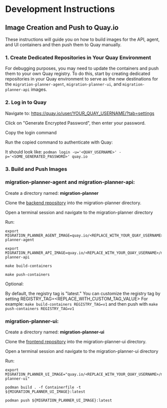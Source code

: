# Development Instructions

## Image Creation and Push to Quay.io

These instructions will guide you on how to build images for the API, agent, and UI containers and then push them to Quay manually.

### 1. Create Dedicated Repositories in Your Quay Environment

For debugging purposes, you may need to update the containers and push them to your own Quay registry.
To do this, start by creating dedicated repositories in your Quay environment to serve as the new destinations for 
the `migration-planner-agent`, `migration-planner-ui`, and `migration-planner-api` images.

### 2. Log in to Quay

Navigate to: https://quay.io/user/YOUR_QUAY_USERNAME/?tab=settings

Click on "Generate Encrypted Password", then enter your password.

Copy the login command

Run the copied command to authenticate with Quay:

It should look like: `podman login -u='<QUAY_USERNAME>' -p='<SOME_GENERATED_PASSWORD>' quay.io`

### 3. Build and Push Images

### migration-planner-agent and migration-planner-api:

Create a directory named: **migration-planner**

Clone the [backend repository](https://github.com/kubev2v/migration-planner) into the migration-planner directory.

Open a terminal session and navigate to the migration-planner directory

Run: 

```
export MIGRATION_PLANNER_AGENT_IMAGE=quay.io/<REPLACE_WITH_YOUR_QUAY_USERNAME>/migration-planner-agent

export MIGRATION_PLANNER_API_IMAGE=quay.io/<REPLACE_WITH_YOUR_QUAY_USERNAME>/migration-planner-api

make build-containers

make push-containers
```

Optional:

By default, the registry tag is "latest." You can customize the registry tag by setting REGISTRY_TAG=<REPLACE_WITH_CUSTOM_TAG_VALUE>
For example: `make build-containers REGISTRY_TAG=v1` and then push with `make push-containers REGISTRY_TAG=v1`

### migration-planner-ui:

Create a directory named: **migration-planner-ui**

Clone the [frontend repository](https://github.com/kubev2v/migration-planner-ui) into the migration-planner-ui directory.

Open a terminal session and navigate to the migration-planner-ui directory

Run: 

```
export MIGRATION_PLANNER_UI_IMAGE="quay.io/<REPLACE_WITH_YOUR_QUAY_USERNAME>/migration-planner-ui"

podman build . -f Containerfile -t ${MIGRATION_PLANNER_UI_IMAGE}:latest

podman push ${MIGRATION_PLANNER_UI_IMAGE}:latest
```